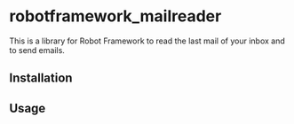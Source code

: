 # robotframework_mailreader

This is a library for Robot Framework to read the last mail of your inbox and to send emails.

## Installation

## Usage
